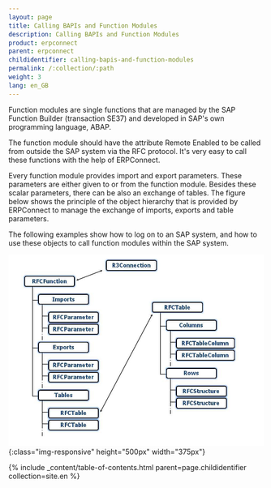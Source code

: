 ```yaml
---
layout: page
title: Calling BAPIs and Function Modules
description: Calling BAPIs and Function Modules
product: erpconnect
parent: erpconnect
childidentifier: calling-bapis-and-function-modules
permalink: /:collection/:path
weight: 3
lang: en_GB
---
```


Function modules are single functions that are managed by the SAP Function Builder (transaction SE37) and developed in SAP's own programming language, ABAP.

The function module should have the attribute Remote Enabled to be called from outside the SAP system via the RFC protocol. It's very easy to call these functions with the help of ERPConnect.

Every function module provides import and export parameters. These parameters are either given to or from the function module. Besides these scalar parameters, there can be also an exchange of tables. The figure below shows the principle of the object hierarchy 
that is provided by ERPConnect to manage the exchange of imports, exports and table parameters.

The following examples show how to log on to an SAP system, and how to use these objects to call function modules within the SAP system.

![clientarchitecture](/img/content/erpconnect-client-architecture.png){:class="img-responsive" height="500px" width="375px"}  

{% include _content/table-of-contents.html parent=page.childidentifier collection=site.en %}
